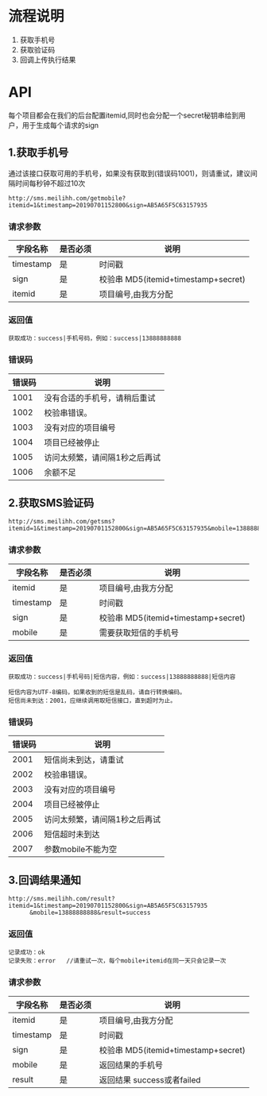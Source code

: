

# 流程说明
1. 获取手机号
2. 获取验证码
3. 回调上传执行结果

# API

每个项目都会在我们的后台配置itemid,同时也会分配一个secret秘钥串给到用户，用于生成每个请求的sign

## 1.获取手机号

通过该接口获取可用的手机号，如果没有获取到(错误码1001)，则请重试，建议间隔时间每秒钟不超过10次

```
http://sms.meilihh.com/getmobile?itemid=1&timestamp=20190701152800&sign=AB5A65F5C63157935
```

### 请求参数
| 字段名称 | 是否必须| 说明 |
| -------- | -------- | -------- |
| timestamp |是 |时间戳	|
| sign | 是 | 校验串  MD5(itemid+timestamp+secret) |
| itemid     | 是     | 项目编号,由我方分配     |


### 返回值
```
获取成功：success|手机号码，例如：success|13888888888
```

### 错误码

|错误码|说明|
| -------- | -------- |
|1001|没有合适的手机号，请稍后重试|
|1002|校验串错误。|
|1003|没有对应的项目编号|
|1004|项目已经被停止|
|1005|访问太频繁，请间隔1秒之后再试||
|1006|余额不足|

## 2.获取SMS验证码

```
http://sms.meilihh.com/getsms?itemid=1&timestamp=20190701152800&sign=AB5A65F5C63157935&mobile=13888888888
```

### 请求参数
| 字段名称 | 是否必须| 说明 |
| -------- | -------- | -------- |
| itemid     | 是     | 项目编号,由我方分配     |
| timestamp |是 |时间戳	|
| sign | 是 | 校验串  MD5(itemid+timestamp+secret) |
| mobile| 是|需要获取短信的手机号|


### 返回值
```
获取成功：success|手机号码|短信内容，例如：success|13888888888|短信内容

短信内容为UTF-8编码，如果收到的短信是乱码，请自行转换编码。
短信尚未到达：2001，应继续调用取短信接口，直到超时为止。
```
### 错误码

|错误码|说明|
| -------- | -------- |
|2001|短信尚未到达，请重试|
|2002|校验串错误。|
|2003|没有对应的项目编号|
|2004|项目已经被停止|
|2005|访问太频繁，请间隔1秒之后再试||
|2006|短信超时未到达|
|2007|参数mobile不能为空|



## 3.回调结果通知

```
http://sms.meilihh.com/result?itemid=1&timestamp=20190701152800&sign=AB5A65F5C63157935
      &mobile=13888888888&result=success
```

### 返回值
```
记录成功：ok
记录失败：error   //请重试一次，每个mobile+itemid在同一天只会记录一次
```

### 请求参数
| 字段名称 | 是否必须| 说明 |
| -------- | -------- | -------- |
| itemid     | 是     | 项目编号,由我方分配     |
| timestamp |是 |时间戳	|
| sign | 是 | 校验串  MD5(itemid+timestamp+secret) |
| mobile| 是|返回结果的手机号|
| result |是 |返回结果 success或者failed	|

